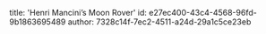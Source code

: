 title: 'Henri Mancini’s Moon Rover'
id: e27ec400-43c4-4568-96fd-9b1863695489
author: 7328c14f-7ec2-4511-a24d-29a1c5ce23eb
